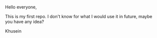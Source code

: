 Hello everyone,

This is my first repo.
I don't know for what I would use it in future,
maybe you have any idea?

Khusein
